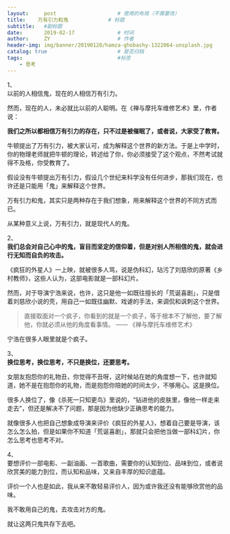 ```yaml
---
layout:     post                    # 使用的布局（不需要改）
title:    万有引力和鬼             # 标题 
subtitle:   #副标题
date:       2019-02-17              # 时间
author:     ZY                      # 作者
header-img: img/banner/20190128/hamza-ghobashy-1322064-unsplash.jpg    #这篇文章标题背景图片
catalog: true                       # 是否归档
tags:                               #标签
    - 思考
---
```


1、  
以前的人相信鬼，现在的人相信万有引力。  

然而，现在的人，未必就比以前的人聪明。在《禅与摩托车维修艺术》里，作者说：

**我们之所以都相信万有引力的存在，只不过是被催眠了，或者说，大家受了教育。**  

牛顿提出了万有引力，被大家认可，成为解释这个世界的新方法。于是上中学时，你的物理老师就把牛顿的理论，转述给了你，你必须接受了这个观点，不然考试就得不及格，你受教育了。  

假设没有牛顿提出万有引力，假设几个世纪来科学没有任何进步，那我们现在，也许还是只能用「鬼」来解释这个世界。  

万有引力和鬼，其实只是两种存在于我们想象，用来解释这个世界的不同方式而已。  

从某种意义上说，万有引力，就是现代人的鬼。  

2、  
**我们总会对自己心中的鬼，盲目而坚定的信仰着，但是对别人所相信的鬼，就会进行无知而自负的攻击。**

《疯狂的外星人》一上映，就被很多人骂，说是伪科幻，玷污了刘慈欣的原著《乡村教师》，这些人认为，这部电影就是一部科幻片。  

然而，对于导演宁浩来说，也许，这只是他一如既往擅长的「荒诞喜剧」，只是借着刘慈欣小说的壳，用自己一如既往幽默、戏谑的手法，来调侃和讽刺这个世界。  

> 直接取面对一个疯子，你看到的就是一个疯子，等于根本不了解他，要了解他，你就必须从他的角度看事情。 —— 《禅与摩托车维修艺术》

宁浩在很多人眼里就是个疯子。

3、  
**换位思考，换位思考，不只是换位，还要思考。**  

女朋友抱怨你的礼物丑，你觉得不丑呀，这时候站在她的角度想一下，也许就知道，她不是在抱怨你的礼物，而是抱怨你陪她的时间太少，不够用心。这是换位。

很多人换位了，像《杀死一只知更鸟》里说的，“钻进他的皮肤里，像他一样走来走去”，但还是解决不了问题，那是因为他缺少正确思考的能力。

就像很多人也把自己想象成导演来评价《疯狂的外星人》，想着自己要是导演，该怎么怎么拍，但是如果你不知道「荒诞喜剧」，那就只会把他当做一部科幻片，你怎么思考也思考不对。

4、  
要想评价一部电影、一副油画、一首歌曲，需要你的认知到位、品味到位，或者说欣赏美的能力到位，而认知和品味，又来自丰厚的知识底蕴。

评价一个人也是如此，我从来不敢轻易评价人，因为或许我还没有能够欣赏他的品味。  

我不敢用自己的鬼，去攻击对方的鬼。

就让这两只鬼共存下去吧。














